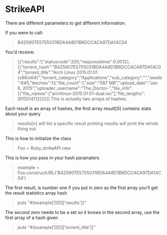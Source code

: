 # StrikeAPI
There are different parameters to get different information.


If you were to call:
> B425907E5755031BDA4A8D1B6DCCACA97DA14C04

You'd receive:

> [{"results":1,"statuscode":200,"responsetime":0.0012},[{"torrent_hash":"B425907E5755031BDA4A8D1B6DCCACA97DA14C04","torrent_title":"Arch Linux 2015.01.01 (x86\/x64)","torrent_category":"Applications","sub_category":"","seeds":645,"leeches":13,"file_count":1,"size":"587 MB","upload_date":"Jan  6, 2015","uploader_username":"The_Doctor-","file_info":[{"file_names":["archlinux-2015.01.01-dual.iso"],"file_lengths":[615514112]}]}]]
This is actually two arrays of hashes.

Each result is an array of hashes, the first array result[0] contains stats about your query
>results[n]
will list a specific result
printing results will print the whole thing out

This is how to initialize the class
>Foo = Ruby_strikeAPI.new

This is how you pass in your hash paramaters
> example = Foo.constructURL('B425907E5755031BDA4A8D1B6DCCACA97DA14C04')

The first result, is number one if you put in zero as the first array you'll get the result statistics array hash
>puts "#{example[1][0]['results']}"


The second zero needs to be a set so it knows in the second array, use the first array of a hash given
>puts "#{example[1][0]['torrent_title']}"